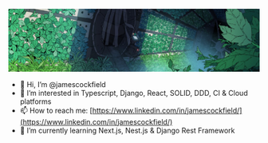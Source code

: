 ![Banner](banner.jpeg)

- 👋 Hi, I’m @jamescockfield
- 👀 I’m interested in Typescript, Django, React, SOLID, DDD, CI & Cloud platforms
- 📫 How to reach me: [https://www.linkedin.com/in/jamescockfield/](https://www.linkedin.com/in/jamescockfield/)
- 🌱 I’m currently learning Next.js, Nest.js & Django Rest Framework
